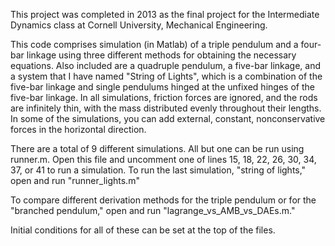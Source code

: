 This project was completed in 2013 as the final project for the Intermediate Dynamics class at Cornell University, Mechanical Engineering.

This code comprises simulation (in Matlab) of a triple pendulum and a four-bar linkage using three different methods for obtaining the necessary equations. Also included are a quadruple pendulum, a five-bar linkage, and a system that I have named "String of Lights", which is a combination of the five-bar linkage and single pendulums hinged at the unfixed hinges of the five-bar linkage. In all simulations, friction forces are ignored, and the rods are infinitely thin, with the mass distributed evenly throughout their lengths. In some of the simulations, you can add external, constant, nonconservative forces in the horizontal direction.

There are a total of 9 different simulations. All but one can be run using runner.m. Open this file and uncomment one of lines 15, 18, 22, 26, 30, 34, 37, or 41 to run a simulation. To run the last simulation, "string of lights," open and run "runner_lights.m" 

To compare different derivation methods for the triple pendulum or for the "branched pendulum," open and run "lagrange_vs_AMB_vs_DAEs.m." 

Initial conditions for all of these can be set at the top of the files.
